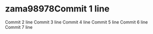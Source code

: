 # zama98978Commit 1 line
Commit 2 line
Commit 3 line
Commit 4 line
Commit 5 line
Commit 6 line
Commit 7 line
